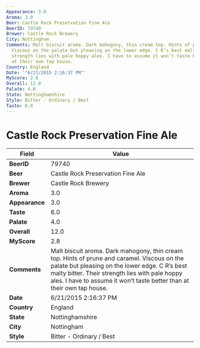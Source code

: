 ```yaml
---
Appearance: 3.0
Aroma: 3.0
Beer: Castle Rock Preservation Fine Ale
BeerID: 79740
Brewer: Castle Rock Brewery
City: Nottingham
Comments: Malt biscuit aroma. Dark mahogony, thin cream top. Hints of prune and caramel.
  Viscous on the palate but pleasing on the lower edge. C R’s best malty bitter. Their
  strength lies with pale hoppy ales. I have to assume it won’t taste better than
  at their own tap house.
Country: England
Date: '"6/21/2015 2:16:37 PM"'
MyScore: 2.8
Overall: 12.0
Palate: 4.0
State: Nottinghamshire
Style: Bitter - Ordinary / Best
Taste: 6.0
---
```


# Castle Rock Preservation Fine Ale

| Field         | Value |
|---------------|-------|
| **BeerID** | 79740 |
| **Beer** | Castle Rock Preservation Fine Ale |
| **Brewer** | Castle Rock Brewery |
| **Aroma** | 3.0 |
| **Appearance** | 3.0 |
| **Taste** | 6.0 |
| **Palate** | 4.0 |
| **Overall** | 12.0 |
| **MyScore** | 2.8 |
| **Comments** | Malt biscuit aroma. Dark mahogony, thin cream top. Hints of prune and caramel. Viscous on the palate but pleasing on the lower edge. C R’s best malty bitter. Their strength lies with pale hoppy ales. I have to assume it won’t taste better than at their own tap house. |
| **Date** | 6/21/2015 2:16:37 PM |
| **Country** | England |
| **State** | Nottinghamshire |
| **City** | Nottingham |
| **Style** | Bitter - Ordinary / Best |

